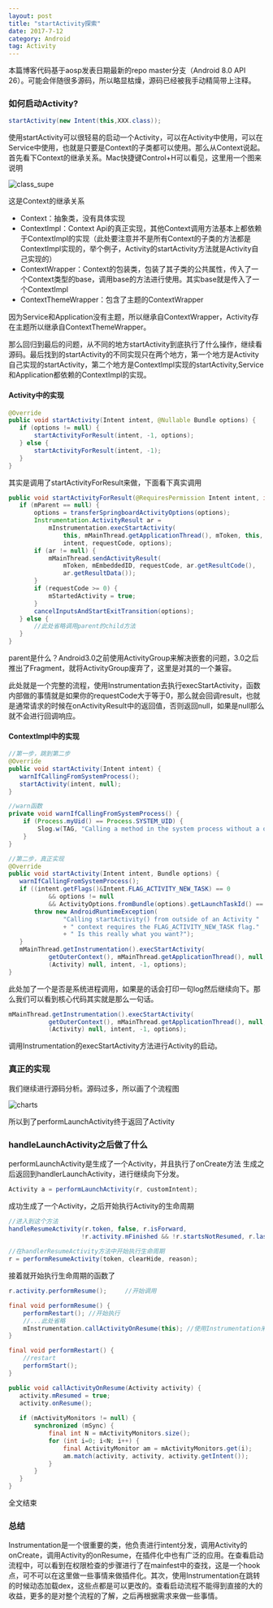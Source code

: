 ```yaml
---
layout: post
title: "startActivity探索"
date: 2017-7-12
category: Android
tag: Activity
---
```


本篇博客代码基于aosp发表日期最新的repo master分支（Android 8.0 API 26）。可能会伴随很多源码，所以略显枯燥，源码已经被我手动精简带上注释。

### 如何启动Activity?

```java
startActivity(new Intent(this,XXX.class));
```

使用startActivity可以很轻易的启动一个Activity，可以在Activity中使用，可以在Service中使用，也就是只要是Context的子类都可以使用。那么从Context说起。首先看下Context的继承关系。Mac快捷键Control+H可以看见，这里用一个图来说明

![class_supe](/img/2017-7-12/class_super.png)

这是Context的继承关系

- Context：抽象类，没有具体实现
- ContextImpl：Context Api的真正实现，其他Context调用方法基本上都依赖于ContextImpl的实现（此处要注意并不是所有Context的子类的方法都是ContextImpl实现的，举个例子，Activity的startActivity方法就是Activity自己实现的）
- ContextWrapper：Context的包装类，包装了其子类的公共属性，传入了一个Context类型的base，调用base的方法进行使用。其实base就是传入了一个ContextImpl
- ContextThemeWrapper：包含了主题的ContextWrapper

因为Service和Application没有主题，所以继承自ContextWrapper，Activity存在主题所以继承自ContextThemeWrapper。

那么回归到最后的问题，从不同的地方startActivity到底执行了什么操作，继续看源码。最后找到的startActivity的不同实现只在两个地方，第一个地方是Activity自己实现的startActivity，第二个地方是ContextImpl实现的startActivity,Service和Application都依赖的ContextImpl的实现。

#### Activity中的实现

```java
@Override
public void startActivity(Intent intent, @Nullable Bundle options) {
   if (options != null) {
       startActivityForResult(intent, -1, options);
   } else {
       startActivityForResult(intent, -1);
   }
}
```

其实是调用了startActivityForResult来做，下面看下真实调用

```java
public void startActivityForResult(@RequiresPermission Intent intent, int requestCode, @Nullable Bundle options) {
   if (mParent == null) {
       options = transferSpringboardActivityOptions(options);
       Instrumentation.ActivityResult ar =
           mInstrumentation.execStartActivity(
               this, mMainThread.getApplicationThread(), mToken, this,
               intent, requestCode, options);
       if (ar != null) {
           mMainThread.sendActivityResult(
               mToken, mEmbeddedID, requestCode, ar.getResultCode(),
               ar.getResultData());
       }
       if (requestCode >= 0) {
           mStartedActivity = true;
       }
       cancelInputsAndStartExitTransition(options);
   } else {
       //此处省略调用parent的child方法
   }
}
```

parent是什么？Android3.0之前使用ActivityGroup来解决嵌套的问题，3.0之后推出了Fragment，就将ActivityGroup废弃了，这里是对其的一个兼容。

此处就是一个完整的流程，使用Instrumentation去执行execStartActivity，函数内部做的事情就是如果你的requestCode大于等于0，那么就会回调result，也就是通常请求的时候在onActivityResult中的返回值，否则返回null，如果是null那么就不会进行回调响应。

#### ContextImpl中的实现

```java
//第一步，跳到第二步
@Override
public void startActivity(Intent intent) {
   warnIfCallingFromSystemProcess();
   startActivity(intent, null);
}

//warn函数
private void warnIfCallingFromSystemProcess() {
    if (Process.myUid() == Process.SYSTEM_UID) {
        Slog.w(TAG, "Calling a method in the system process without a qualified user: " + Debug.getCallers(5));
    }
}

//第二步，真正实现
@Override
public void startActivity(Intent intent, Bundle options) {
   warnIfCallingFromSystemProcess();
   if ((intent.getFlags()&Intent.FLAG_ACTIVITY_NEW_TASK) == 0
           && options != null 
           && ActivityOptions.fromBundle(options).getLaunchTaskId() == -1) {
       throw new AndroidRuntimeException(
               "Calling startActivity() from outside of an Activity "
               + " context requires the FLAG_ACTIVITY_NEW_TASK flag."
               + " Is this really what you want?");
   }
   mMainThread.getInstrumentation().execStartActivity(
           getOuterContext(), mMainThread.getApplicationThread(), null,
           (Activity) null, intent, -1, options);
}
```

此处加了一个是否是系统进程调用，如果是的话会打印一句log然后继续向下。那么我们可以看到核心代码其实就是那么一句话。

```java
mMainThread.getInstrumentation().execStartActivity(
           getOuterContext(), mMainThread.getApplicationThread(), null,
           (Activity) null, intent, -1, options);
```

调用Instrumentation的execStartActivity方法进行Activity的启动。

### 真正的实现

我们继续进行源码分析。源码过多，所以画了个流程图

![charts](/img/2017-7-12/charts.png)

所以到了performLaunchActivity终于返回了Activity

### handleLaunchActivity之后做了什么

performLaunchActivity是生成了一个Activity，并且执行了onCreate方法
生成之后返回到handlerLaunchActivity，进行继续向下分发。

```java
Activity a = performLaunchActivity(r, customIntent);
```

成功生成了一个Activity，之后开始执行Activity的生命周期

```java
//进入到这个方法
handleResumeActivity(r.token, false, r.isForward,
                    !r.activity.mFinished && !r.startsNotResumed, r.lastProcessedSeq, reason);
                    
//在handlerResumeActivity方法中开始执行生命周期
r = performResumeActivity(token, clearHide, reason);
```

接着就开始执行生命周期的函数了

```java
r.activity.performResume();     //开始调用

final void performResume() {
    performRestart(); //开始执行
    //...此处省略
    mInstrumentation.callActivityOnResume(this); //使用Instrumentation来执行resume
}

final void performRestart() {
    //restart
    performStart(); 
}
```

```java
public void callActivityOnResume(Activity activity) {
   activity.mResumed = true;
   activity.onResume();
   
   if (mActivityMonitors != null) {
       synchronized (mSync) {
           final int N = mActivityMonitors.size();
           for (int i=0; i<N; i++) {
               final ActivityMonitor am = mActivityMonitors.get(i);
               am.match(activity, activity, activity.getIntent());
           }
       }
   }
}
```

全文结束

### 总结

Instrumentation是一个很重要的类，他负责进行intent分发，调用Activity的onCreate，调用Activity的onResume，在插件化中也有广泛的应用。在查看启动流程中，可以看到在权限检查的步骤进行了在mainfest中的查找，这是一个hook点，可不可以在这里做一些事情来做插件化。其次，使用Instrumentation在跳转的时候动态加载dex，这些点都是可以更改的。查看启动流程不能得到直接的大的收益，更多的是对整个流程的了解，之后再根据需求来做一些事情。


